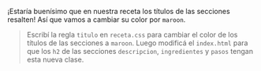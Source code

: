 ¡Estaría buenísimo que en nuestra receta los títulos de las secciones resalten! Así que vamos a cambiar su color por `maroon`. 

>Escribí la regla `titulo` en `receta.css` para cambiar el color de los títulos de las secciones a `maroon`. Luego modificá el `index.html` para que los `h2` de las secciones `descripcion`, `ingredientes` y `pasos` tengan esta nueva clase. 